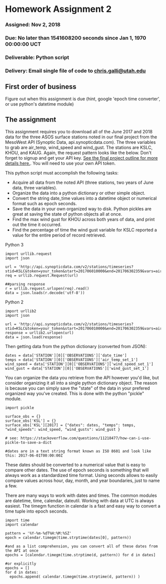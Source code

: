 # Homework Assignment 2
### Assigned: Nov 2, 2018
### Due: No later than 1541608200 seconds since Jan 1, 1970 00:00:00 UCT
### Deliverable: Python script
### Delivery: Email single file of code to chris.galli@utah.edu


## First order of business
Figure out when this assignment is due (hint, google 'epoch time converter', or use python's datetime module)


## The assignment
This assignment requires you to download all of the June 2017 and 2018 data for the three ASOS surface stations noted in our final project from the MesoWest API (Synoptic Data, api.synopticdata.com). The three variables to grab are air_temp, wind_speed and wind_gust. The stations are KSLC, KHOU, and KAUG. Again, the request pattern looks like the below. Don't forget to signup and get your API key. [See the final project outline for more details here.](./semester_project.md). You will need to use your own API token.

This python script must accomplish the following tasks:

- Acquire all data from the noted API (three stations, two years of June data, three variables).
- Organize the data into a python dictionary or other simple object.
- Convert the string date_time values into a datetime object or numerical format such as epoch seconds. 
- Save the data in your own organized way to disk. Python pickles are great at saving the state of python objects all at once.
- Find the max wind gust for KHOU across both years of data, and print out the time it occurred.
- Find the percentage of time the wind gust variable for KSLC reported a value for the entire period of record retrieved.


Python 3 
```
import urllib.request
import json

url = 'http://api.synopticdata.com/v2/stations/timeseries?stid=KSLC&token=your_token&start=201706010000&end=201706302359&vars=air_temp,wind_speed,wind_gust'
req = urllib.request.Request(url)

##parsing response
r = urllib.request.urlopen(req).read()
data = json.loads(r.decode('utf-8'))

```

Python 2
```
import urllib2
import json

url = 'http://api.synopticdata.com/v2/stations/timeseries?stid=KSLC&token=your_token&start=201706010000&end=201706302359&vars=air_temp,wind_speed,wind_gust'
response = urllib2.urlopen(url)
data = json.load(response)

```

Then getting data from the python dictionary (converted from JSON):

```
dates = data['STATION'][0]['OBSERVATIONS']['date_time']
temps = data['STATION'][0]['OBSERVATIONS']['air_temp_set_1']
wind_speed = data['STATION'][0]['OBSERVATIONS']['wind_speed_set_1']
wind_gust = data['STATION'][0]['OBSERVATIONS']['wind_gust_set_1']

```

You can organize the data you retrieve from the API however you'd like, but consider organizing it all into a single python dictionary object. The reason is because you can simply save the "state" of the data in your prefered organized way
you've created. This is done with the python "pickle" module.

```
import pickle

surface_obs = {}
surface_obs['KSL'] = {}
surface_obs['KSL'][2017] = {"dates": dates, "temps": temps, "wind_speeds": wind_speed, "wind_gusts": wind_gust }

# see: https://stackoverflow.com/questions/11218477/how-can-i-use-pickle-to-save-a-dict

#dates are in a text string format known as ISO 8601 and look like this: 2017-06-01T00:00:00Z

```

These dates should be converted to a numerical value that is easy to compare other dates. The use of epoch seconds is something that will always work as a standardized time format. Using seconds allows to easily compare values across hour, day, month, and year boundaries, just to name a few. 

There are many ways to work with dates and times. The common modules are datetime, time, calendar, dateutil. Working with data at UTC is always easiest. The timegm function in calendar is a fast and easy way to convert a time tuple into epoch seconds.

```
import time
import calendar

pattern = '%Y-%m-%dT%H:%M:%SZ'
epoch = calendar.timegm(time.strptime(dates[0], pattern))

#and as a list comprehension, you can convert all of these dates from the API at once
epochs = [calendar.timegm(time.strptime(d, pattern)) for d in dates]

#or explicitly
epochs = []
for d in dates:
  epochs.append( calendar.timegm(time.strptime(d, pattern)) )
  
```

